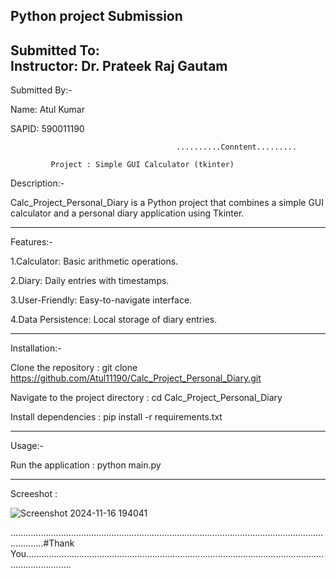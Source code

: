  Python  project Submission
 --------------------------
 Submitted To:                                                             
 Instructor: Dr. Prateek Raj Gautam
 ----------------------------------
 Submitted By:-
 
 Name: Atul Kumar
 
 SAPID: 590011190

                                         ..........Conntent.........

             Project : Simple GUI Calculator (tkinter)



Description:-

Calc_Project_Personal_Diary is a Python project that combines a simple GUI calculator and a personal diary application using Tkinter.
_____________________________________________________________________________________________________________________________________


Features:-

   1.Calculator: Basic arithmetic operations.

   2.Diary: Daily entries with timestamps.

   3.User-Friendly: Easy-to-navigate interface.

   4.Data Persistence: Local storage of diary entries.
______________________________________________________
Installation:-

Clone the repository :  git clone https://github.com/Atul11190/Calc_Project_Personal_Diary.git

Navigate to the project directory :  cd Calc_Project_Personal_Diary

Install dependencies :  pip install -r requirements.txt
______________________________________________________________________________________________

Usage:-

Run the application : python main.py
______________________________________________________________________________________________

Screeshot : 

  ![Screenshot 2024-11-16 194041](https://github.com/user-attachments/assets/797dab4a-4e24-4b22-a802-67f72a0ef472)






  .........................................................................................................................................#Thank You..............................................................................................................................................

